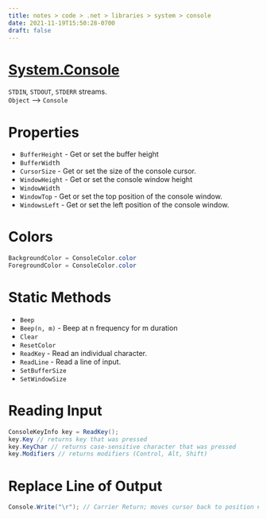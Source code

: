 ```yaml
---
title: notes > code > .net > libraries > system > console
date: 2021-11-19T15:50:28-0700
draft: false
---
```

# [System.Console](https://docs.microsoft.com/en-us/dotnet/api/system.console?view=net-6.0)
`STDIN`, `STDOUT`, `STDERR` streams.  
`Object` –> `Console`

# Properties
- `BufferHeight` - Get or set the buffer height
- `BufferWidt`h
- `CursorSize` - Get or set the size of the console cursor.
- `WindowHeight` - Get or set the console window height
- `WindowWidt`h
- `WindowTop` - Get or set the top position of the console window.
- `WindowsLeft` - Get or set the left position of the console window.

# Colors
```cs
BackgroundColor = ConsoleColor.color
ForegroundColor = ConsoleColor.color
```

# Static Methods
- `Beep`
- `Beep(n, m)` - Beep at n frequency for m duration
- `Clear`
- `ResetColor`
- `ReadKey` - Read an individual character.
- `ReadLine` - Read a line of input.
- `SetBufferSize`
- `SetWindowSize`

# Reading Input
```cs
ConsoleKeyInfo key = ReadKey();
key.Key // returns key that was pressed
key.KeyChar // returns case-sensitive character that was pressed
key.Modifiers // returns modifiers (Control, Alt, Shift)
```

# Replace Line of Output
```cs
Console.Write("\r"); // Carrier Return; moves cursor back to position #1 on current line
```
